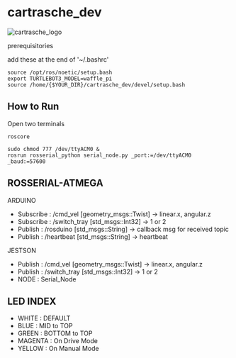 # cartrasche_dev

![cartrasche_logo](https://github.com/Cartrasche-CreativeProductDesign/cartrasche_dev/assets/68832065/74af2a03-79aa-4e0f-a699-e39b201d271c)

prerequisitories

add these at the end of '~/.bashrc'
```
source /opt/ros/noetic/setup.bash
export TURTLEBOT3_MODEL=waffle_pi
source /home/{$YOUR_DIR}/cartrasche_dev/devel/setup.bash
```

## How to Run
Open two terminals
```
roscore

sudo chmod 777 /dev/ttyACM0 &
rosrun rosserial_python serial_node.py _port:=/dev/ttyACM0 _baud:=57600
```

## ROSSERIAL-ATMEGA
ARDUINO
- Subscribe : /cmd_vel  [geometry_msgs::Twist] -> linear.x, angular.z
- Subscribe : /switch_tray [std_msgs::Int32] -> 1 or 2
- Publish   : /rosduino [std_msgs::String] -> callback msg for received topic
- Publish   : /heartbeat [std_msgs::String] -> heartbeat

JESTSON
- Publish : /cmd_vel  [geometry_msgs::Twist] -> linear.x, angular.z
- Publish : /switch_tray [std_msgs::Int32] -> 1 or 2
- NODE : Serial_Node

## LED INDEX
- WHITE : DEFAULT
- BLUE : MID to TOP
- GREEN : BOTTOM to TOP
- MAGENTA : On Drive Mode
- YELLOW : On Manual Mode